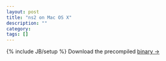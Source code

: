 ```yaml
---
layout: post
title: "ns2 on Mac OS X"
description: ""
category: 
tags: []
---
```

{% include JB/setup %}
Download the precompiled [binary →](https://github.com/downloads/vbajpai/blog/ns2-2.34.pkg)
